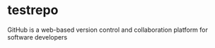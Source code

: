 # testrepo
GitHub is a web-based version control and collaboration platform for software developers
